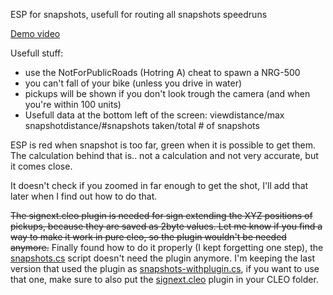 ESP for snapshots, usefull for routing all snapshots speedruns  

[Demo video](https://youtu.be/F3fbW10hvOk)
  
Usefull stuff:
* use the NotForPublicRoads (Hotring A) cheat to spawn a NRG-500
* you can't fall of your bike (unless you drive in water)
* pickups will be shown if you don't look trough the camera (and when you're within 100 units)
* Usefull data at the bottom left of the screen: viewdistance/max snapshotdistance/#snapshots taken/total # of snapshots
  
ESP is red when snapshot is too far, green when it is possible to get them.  
The calculation behind that is.. not a calculation and not very accurate, but it comes close.  
  
It doesn't check if you zoomed in far enough to get the shot, I'll add that later when I find out how to do that.  
  
~~The signext.cleo plugin is needed for sign extending the XYZ positions of pickups, because they are saved as 2byte values. Let me know if you find a way to make it work in pure cleo, so the plugin wouldn't be needed anymore.~~
Finally found how to do it properly (I kept forgetting one step), the [snapshots.cs](snapshots.cs) script doesn't need the plugin anymore.
I'm keeping the last version that used the plugin as [snapshots-withplugin.cs](snapshots-withplugin.cs), if you want to use that one, make sure to also put the [signext.cleo](../../cleoplugins/signext/bin/signext.cleo) plugin in your CLEO folder.

